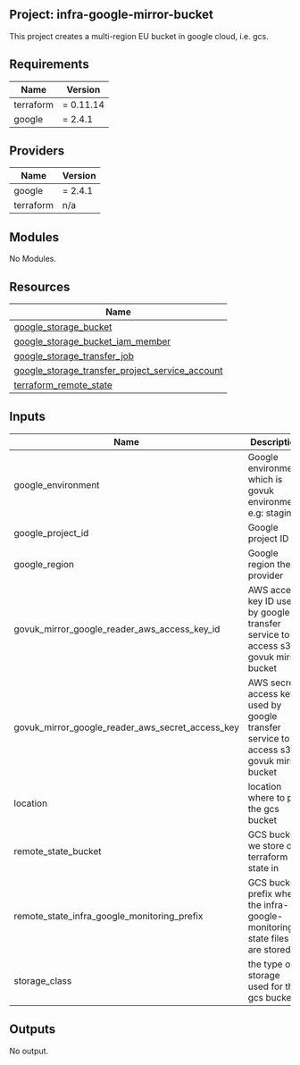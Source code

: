 ## Project: infra-google-mirror-bucket

This project creates a multi-region EU bucket in google cloud, i.e. gcs.

## Requirements

| Name | Version |
|------|---------|
| terraform | = 0.11.14 |
| google | = 2.4.1 |

## Providers

| Name | Version |
|------|---------|
| google | = 2.4.1 |
| terraform | n/a |

## Modules

No Modules.

## Resources

| Name |
|------|
| [google_storage_bucket](https://registry.terraform.io/providers/hashicorp/google/2.4.1/docs/resources/storage_bucket) |
| [google_storage_bucket_iam_member](https://registry.terraform.io/providers/hashicorp/google/2.4.1/docs/resources/storage_bucket_iam_member) |
| [google_storage_transfer_job](https://registry.terraform.io/providers/hashicorp/google/2.4.1/docs/resources/storage_transfer_job) |
| [google_storage_transfer_project_service_account](https://registry.terraform.io/providers/hashicorp/google/2.4.1/docs/data-sources/storage_transfer_project_service_account) |
| [terraform_remote_state](https://registry.terraform.io/providers/hashicorp/terraform/latest/docs/data-sources/remote_state) |

## Inputs

| Name | Description | Type | Default | Required |
|------|-------------|------|---------|:--------:|
| google\_environment | Google environment, which is govuk environment. e.g: staging | `string` | `""` | no |
| google\_project\_id | Google project ID | `string` | `"eu-west2"` | no |
| google\_region | Google region the provider | `string` | `"eu-west2"` | no |
| govuk\_mirror\_google\_reader\_aws\_access\_key\_id | AWS access key ID used by google transfer service to access s3 govuk mirror bucket | `string` | n/a | yes |
| govuk\_mirror\_google\_reader\_aws\_secret\_access\_key | AWS secret access key used by google transfer service to access s3 govuk mirror bucket | `string` | n/a | yes |
| location | location where to put the gcs bucket | `string` | `"eu"` | no |
| remote\_state\_bucket | GCS bucket we store our terraform state in | `string` | n/a | yes |
| remote\_state\_infra\_google\_monitoring\_prefix | GCS bucket prefix where the infra-google-monitoring state files are stored | `string` | n/a | yes |
| storage\_class | the type of storage used for the gcs bucket | `string` | `"multi_regional"` | no |

## Outputs

No output.
